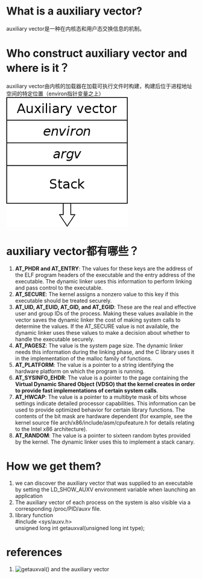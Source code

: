 # **What is a auxiliary vector?**  
auxiliary vector是一种在内核态和用户态交换信息的机制。  

# **Who construct auxiliary vector and where is it？** 
auxiliary vector由内核的加载器在加载可执行文件时构建，构建后位于进程地址空间的特定位置（environ指针变量之上）  
![auxvec](https://github.com/chenzhengchen200821109/Note/blob/master/auxvec.png)  

# **auxiliary vector都有哪些？**  
1. **AT_PHDR and AT_ENTRY**: The values for these keys are the address of the ELF program headers of the executable and the entry address of the executable. The dynamic linker uses this information to perform linking and pass control to the executable.  
2. **AT_SECURE**: The kernel assigns a nonzero value to this key if this executable should be treated securely.
3. **AT_UID, AT_EUID, AT_GID, and AT_EGID**: These are the real and effective user and group IDs of the process. Making these values available in the vector saves the dynamic linker the cost of making system calls to determine the values. If the AT_SECURE value is not available, the dynamic linker uses these values to make a decision about whether to handle the executable securely.  
4. **AT_PAGESZ**: The value is the system page size. The dynamic linker needs this information during the linking phase, and the C library uses it in the implementation of the malloc family of functions.  
5. **AT_PLATFORM**: The value is a pointer to a string identifying the hardware platform on which the program is running.   
6. **AT_SYSINFO_EHDR**: The value is a pointer to the page containing the **Virtual Dynamic Shared Object (VDSO) that the kernel creates in order to provide fast implementations of certain system calls**.  
7. **AT_HWCAP**: The value is a pointer to a multibyte mask of bits whose settings indicate detailed processor capabilities. This information can be used to provide optimized behavior for certain library functions. The contents of the bit mask are hardware dependent (for example, see the kernel source file arch/x86/include/asm/cpufeature.h for details relating to the Intel x86 architecture).  
8. **AT_RANDOM**: The value is a pointer to sixteen random bytes provided by the kernel. The dynamic linker uses this to implement a stack canary.   

# **How we get them?**
1. we can discover the auxiliary vector that was supplied to an executable by setting the LD_SHOW_AUXV environment variable when launching an application
2. The auxiliary vector of each process on the system is also visible via a corresponding /proc/PID/auxv file.  
3. library function  
    #include <sys/auxv.h>  
    unsigned long int getauxval(unsigned long int type);  
    
 # **references**
 1. ![getauxval() and the auxiliary vector](https://lwn.net/Articles/519085/)
